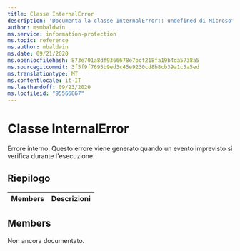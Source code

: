 ```yaml
---
title: Classe InternalError
description: 'Documenta la classe InternalError:: undefined di Microsoft Information Protection (MIP) SDK.'
author: msmbaldwin
ms.service: information-protection
ms.topic: reference
ms.author: mbaldwin
ms.date: 09/21/2020
ms.openlocfilehash: 873e701a8df9366678e7bcf218fa19b4da5738a5
ms.sourcegitcommit: 3f5f9f7695b9ed3c45e9230cd8b8cb39a1c5a5ed
ms.translationtype: MT
ms.contentlocale: it-IT
ms.lasthandoff: 09/23/2020
ms.locfileid: "95566867"
---
```

# <a name="class-internalerror"></a>Classe InternalError 
Errore interno. Questo errore viene generato quando un evento imprevisto si verifica durante l'esecuzione.
  
## <a name="summary"></a>Riepilogo
 Members                        | Descrizioni                                
--------------------------------|---------------------------------------------
  
## <a name="members"></a>Members
Non ancora documentato.
